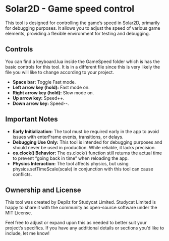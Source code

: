 # Solar2D - Game speed control
This tool is designed for controlling the game’s speed in Solar2D, primarily for debugging purposes. It allows you to adjust the speed of various game elements, providing a flexible environment for testing and debugging.


## Controls
You can find a keyboard.lua inside the GameSpeed folder which is has the basic controls for this tool. It is in a different file since this is very likely the file you will like to change according to your project.

- **Space bar:** Toggle Fast mode.
- **Left arrow key (hold):** Fast mode on.
- **Right arrow key (hold):** Slow mode on.
- **Up arrow key:** Speed++.
- **Down arrow key:** Speed--.
  

## Important Notes

- **Early Initialization:** The tool must be required early in the app to avoid issues with enterFrame events, transitions, or delays.
-	**Debugging Use Only:** This tool is intended for debugging purposes and should never be used in production. While reliable, it lacks precision.
-	**os.clock() Behavior:** The os.clock() function still returns the actual time to prevent “going back in time” when reloading the app.
-	**Physics Interaction:** The tool affects physics, but using physics.setTimeScale(scale) in conjunction with this tool can cause conflicts.

## Ownership and License

This tool was created by Depilz for Studycat Limited. Studycat Limited is happy to share it with the community as open-source software under the MIT License.

Feel free to adjust or expand upon this as needed to better suit your project’s specifics. If you have any additional details or sections you’d like to include, let me know!
